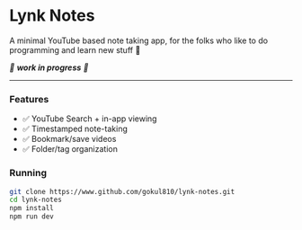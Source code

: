 # Lynk Notes

A minimal YouTube based note taking app, for the folks who like to do programming and learn new stuff 💖

_🚧 **work in progress** 🚧_

---
### Features
- ✅ YouTube Search + in-app viewing
- ✅ Timestamped note-taking
- ✅ Bookmark/save videos
- ✅ Folder/tag organization

### Running
``` bash
git clone https://www.github.com/gokul810/lynk-notes.git
cd lynk-notes
npm install
npm run dev
```
